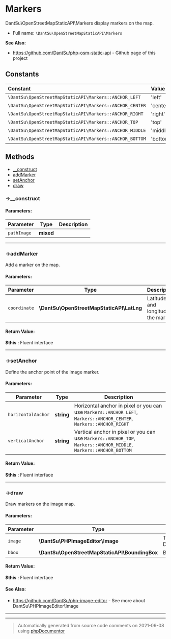 
# Markers

DantSu\OpenStreetMapStaticAPI\Markers display markers on the map.



* Full name: `\DantSu\OpenStreetMapStaticAPI\Markers`

**See Also:**

* https://github.com/DantSu/php-osm-static-api - Github page of this project



## Constants

| Constant | Value |
|:---      |:---   |
|`\DantSu\OpenStreetMapStaticAPI\Markers::ANCHOR_LEFT`|&#039;left&#039;|
|`\DantSu\OpenStreetMapStaticAPI\Markers::ANCHOR_CENTER`|&#039;center&#039;|
|`\DantSu\OpenStreetMapStaticAPI\Markers::ANCHOR_RIGHT`|&#039;right&#039;|
|`\DantSu\OpenStreetMapStaticAPI\Markers::ANCHOR_TOP`|&#039;top&#039;|
|`\DantSu\OpenStreetMapStaticAPI\Markers::ANCHOR_MIDDLE`|&#039;middle&#039;|
|`\DantSu\OpenStreetMapStaticAPI\Markers::ANCHOR_BOTTOM`|&#039;bottom&#039;|

## Methods

- [__construct](#-__construct) 
- [addMarker](#-addmarker) 
- [setAnchor](#-setanchor) 
- [draw](#-draw) 

### ->__construct










#### Parameters:

| Parameter | Type | Description |
|-----------|------|-------------|
| `pathImage` | **mixed** |  |




---
### ->addMarker

Add a marker on the map.








#### Parameters:

| Parameter | Type | Description |
|-----------|------|-------------|
| `coordinate` | **\DantSu\OpenStreetMapStaticAPI\LatLng** | Latitude and longitude of the marker |


#### Return Value:

 **$this** : Fluent interface



---
### ->setAnchor

Define the anchor point of the image marker.








#### Parameters:

| Parameter | Type | Description |
|-----------|------|-------------|
| `horizontalAnchor` | **string** | Horizontal anchor in pixel or you can use `Markers::ANCHOR_LEFT`, `Markers::ANCHOR_CENTER`, `Markers::ANCHOR_RIGHT` |
| `verticalAnchor` | **string** | Vertical anchor in pixel or you can use `Markers::ANCHOR_TOP`, `Markers::ANCHOR_MIDDLE`, `Markers::ANCHOR_BOTTOM` |


#### Return Value:

 **$this** : Fluent interface



---
### ->draw

Draw markers on the image map.








#### Parameters:

| Parameter | Type | Description |
|-----------|------|-------------|
| `image` | **\DantSu\PHPImageEditor\Image** | The map image (An instance of DantSu\PHPImageEditor\Image) |
| `bbox` | **\DantSu\OpenStreetMapStaticAPI\BoundingBox** | Bounding box of the map |


#### Return Value:

 **$this** : Fluent interface


#### See Also:

* https://github.com/DantSu/php-image-editor - See more about DantSu\PHPImageEditor\Image

---


---
> Automatically generated from source code comments on 2021-09-08 using [phpDocumentor](http://www.phpdoc.org/)
